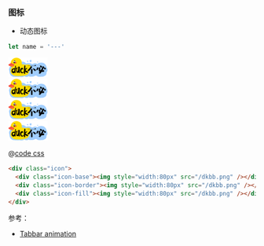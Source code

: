 ### 图标

- 动态图标

```ts
let name = '---'
```

<img style="width:80px" src="/dkbb.png" />
<link rel="stylesheet" href="~src/md/css3/style.css">
<div class="icon">
  <div class="icon-base"><img style="width:80px" src="/dkbb.png" /></div>
  <div class="icon-border"><img style="width:80px" src="/dkbb.png" /></div>
  <div class="icon-fill"><img style="width:80px" src="/dkbb.png" /></div>
</div>

@[code css](@src/md/css3/style.css)

```html
<div class="icon">
  <div class="icon-base"><img style="width:80px" src="/dkbb.png" /></div>
  <div class="icon-border"><img style="width:80px" src="/dkbb.png" /></div>
  <div class="icon-fill"><img style="width:80px" src="/dkbb.png" /></div>
</div>
```

参考：

- [Tabbar animation](https://codepen.io/milanraring/pen/rNawpaM)

